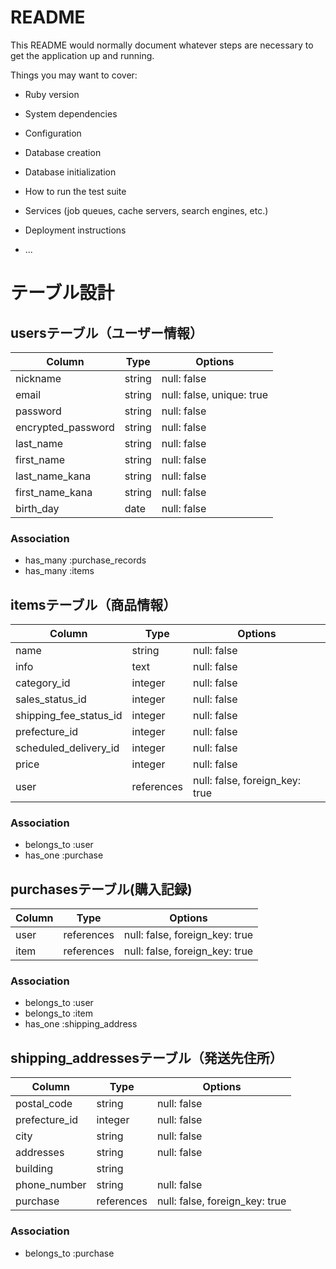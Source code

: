 # README

This README would normally document whatever steps are necessary to get the
application up and running.

Things you may want to cover:

* Ruby version

* System dependencies

* Configuration

* Database creation

* Database initialization

* How to run the test suite

* Services (job queues, cache servers, search engines, etc.)

* Deployment instructions

* ...

# テーブル設計

## usersテーブル（ユーザー情報）

| Column                | Type   | Options                       |
| --------              | ------ | ----------------------------- |
| nickname              | string | null: false                   |
| email                 | string | null: false, unique: true     |
| password              | string | null: false                   |
| encrypted_password    | string | null: false                   |
| last_name             | string | null: false                   |
| first_name            | string | null: false                   |
| last_name_kana        | string | null: false                   |
| first_name_kana       | string | null: false                   |
| birth_day             | date   | null: false                   |
### Association

- has_many :purchase_records
- has_many :items

## itemsテーブル（商品情報）

| Column                   | Type       | Options                         |
| -------------------------| ------     | ---------------------------     |
| name                     | string     | null: false                     |
| info                     | text       | null: false                     |
| category_id              | integer    | null: false                     |
| sales_status_id          | integer    | null: false                     |
| shipping_fee_status_id   | integer    | null: false                     |
| prefecture_id            | integer    | null: false                     |
| scheduled_delivery_id    | integer    | null: false                     |
| price                    | integer    | null: false                     |
| user                     | references | null: false, foreign_key: true  |
### Association

- belongs_to :user
- has_one :purchase

## purchasesテーブル(購入記録)

| Column  | Type       | Options                        |
| ------- | ---------- | ------------------------------ |
| user    | references | null: false, foreign_key: true |
| item    | references | null: false, foreign_key: true |
### Association

- belongs_to :user
- belongs_to :item
- has_one :shipping_address

## shipping_addressesテーブル（発送先住所）

| Column        | Type       | Options                        |
| ---------     | ---------- | -----------------------------  |
| postal_code   | string     | null: false                    |
| prefecture_id | integer    | null: false                    |
| city          | string     | null: false                    |
| addresses     | string     | null: false                    |
| building      | string     |                                |
| phone_number  | string     | null: false                    |
| purchase      | references | null: false, foreign_key: true |

### Association

- belongs_to :purchase
